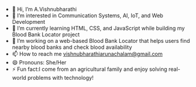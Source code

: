 - 👋 Hi, I’m A.Vishnubharathi 
- 👀 I’m interested in Communication Systems, AI, IoT, and Web Development
- 🌱 I’m currently learning HTML, CSS, and JavaScript while building my Blood Bank Locator project
- 💞️ I’m working on a web-based Blood Bank Locator that helps users find nearby blood banks and check blood availability
- 📫 How to reach me vishnubharathiarunachalam@gmail.com 
- 😄 Pronouns: She/Her
- ⚡ Fun fact:I come from an agricultural family and enjoy solving real-world problems with technology! 

<!---
Vishnu031004/Vishnu031004 is a ✨ special ✨ repository because its `README.md` (this file) appears on your GitHub profile.
You can click the Preview link to take a look at your changes.
--->
